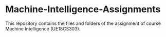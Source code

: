 # Machine-Intelligence-Assignments
This repository contains the files and folders of the assignment of course Machine Intelligence (UE18CS303).
